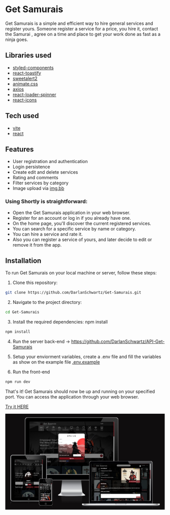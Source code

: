 # Get Samurais

Get Samurais is a simple and efficient way to hire general services and register yours. Someone register a service for a price, you hire it, contact the Samurai , agree on a time and place to get your work done as fast as a ninja goes.

## Libraries used

- [styled-components](https://www.styled-components.com/)
- [react-toastify](https://fkhadra.github.io/react-toastify/)
- [sweetalert2](https://sweetalert2.github.io/)
- [animate.css](https://animate.style/)
- [axios](https://axios-http.com/)
- [react-loader-spinner](https://mhnpd.github.io/react-loader-spinner/)
- [react-icons](https://react-icons.github.io/react-icons/)

## Tech used

- [vite](https://vitejs.dev/)
- [react](https://react.dev/)

## Features

- User registration and authentication
- Login persistence
- Create edit and delete services
- Rating and comments
- Filter services by category
- Image upload via [img.bb](https://imgbb.com/)


### Using Shortly is straightforward:

- Open the Get Samurais application in your web browser.
- Register for an account or log in if you already have one.
- On the home page, you'll discover the current registered services.
- You can search for a specific service by name or category.
- You can hire a service and rate it.
- Also you can register a service of yours, and later decide to edit or remove it from the app.

## Installation
To run Get Samurais on your local machine or server, follow these steps:

1. Clone this repository:
```bash 
git clone https://github.com/DarlanSchwartz/Get-Samurais.git
```
2. Navigate to the project directory:
```bash 
cd Get-Samurais
```
3. Install the required dependencies: npm install
```bash 
npm install
```

4. Run the server back-end -> https://github.com/DarlanSchwartz/API-Get-Samurais

5. Setup your enviorment variables, create a .env file and fill the variables as show on the example file [.env.example](./.env.example)

6. Run the front-end 

```bash 
npm run dev
```

That's it! Get Samurais should now be up and running on your specified port. You can access the application through your web browser.


[Try it HERE](https://get-samurais.vercel.app/)

[<img src="./public/screenshots/screenshot1.PNG" aling="center"/>](https://get-samurais.vercel.app/)
